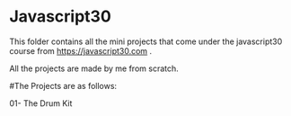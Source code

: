 # Javascript30

This folder contains all the mini projects that come under the javascript30 course from  https://javascript30.com . 

All the projects are made by me from scratch.

#The Projects are as follows:

01- The Drum Kit
